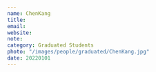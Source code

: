```yaml
---
name: ChenKang
title:
email: 
website: 
note:
category: Graduated Students
photo: "/images/people/graduated/ChenKang.jpg" 
date: 20220101
---
```

